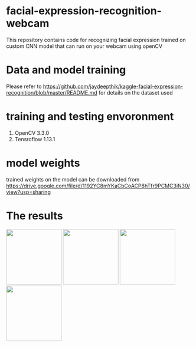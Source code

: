 # facial-expression-recognition-webcam
This repository contains code for recognizing facial expression trained on custom CNN model that can run on your webcam using openCV

# Data and model training
Please refer to https://github.com/jaydeepthik/kaggle-facial-expression-recognition/blob/master/README.md
for details on the dataset used

# training and testing envoronment
1. OpenCV 3.3.0
2. Tensroflow 1.13.1

# model weights
trained weights on the model can be downloaded from
https://drive.google.com/file/d/1192YC8mYKaCbCoACP8hTfr9PCMC3iN30/view?usp=sharing

# The results
<img src= "https://github.com/jaydeepthik/facial-expression-recognition-webcam/blob/master/happy_crp.png" width=150 />
<img src= "https://github.com/jaydeepthik/facial-expression-recognition-webcam/blob/master/surprised_crp.png" width=150 />
<img src= "https://github.com/jaydeepthik/facial-expression-recognition-webcam/blob/master/neutral_crp.png" width=150 />
<img src= "https://github.com/jaydeepthik/facial-expression-recognition-webcam/blob/master/angry_crp.png" width=150 />
